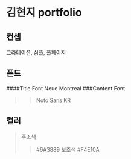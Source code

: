 # 김현지 portfolio

## 컨셉
그라데이션, 심플, 풀페이지

## 폰트
####Title Font
Neue Montreal
###Content Font
>>Noto Sans KR

## 컬러
>주조색
>>#6A3889
>보조색
>>#F4E10A
